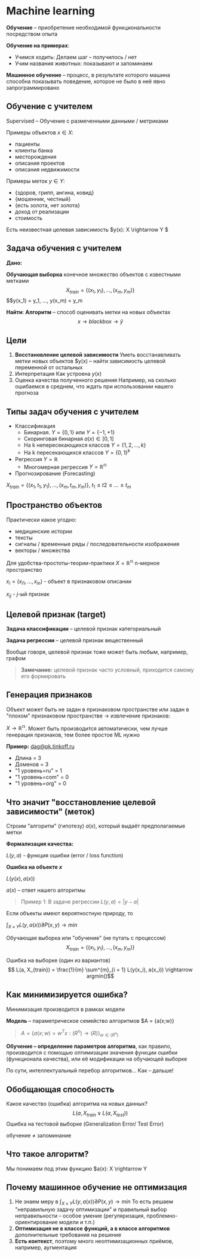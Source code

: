 # Machine learning

**Обучение** – приобретение необходимой функциональности посредством опыта

**Обучение на примерах**:
- Учимся ходить: Делаем шаг – получилось / нет
- Учим названия животных: показывают и запоминаем

**Машинное обучение** – процесс, в результате которого машина способна показывать 
поведение, которое не было в неё явно запрограммировано 

## Обучение с учителем 
Supervised – Обучение с размеченными данными / метриками

Примеры объектов $x \in X$:
- пациенты
- клиенты банка
- месторождения
- описания проектов
- описания недвижимости

Примеры меток $y \in Y$:
- {здоров, грипп, ангина, ковид}
- {мошенник, честный}
- {есть золота, нет золота}
- доход от реализации
- стоимость

Есть неизвестная целевая зависимость $y(x): X \rightarrow Y $

## Задача обучения с учителем
**Дано:**

**Обучающая выборка**  конечное множество объектов с известными метками 
$$X_{train} = \{(x_1, y_1), ..., (x_m, y_m)\}$$
$$y(x_1) = y_1, ..., y(x_m) = y_m

**Найти**:
**Алгоритм** – способ оценивать метки на новых объектах
$$x \rightarrow blackbox \rightarrow \hat{y}$$


## Цели
1. **Восстановление целевой зависимости**
Уметь восстанавливать метки новых объектов $y(x) – найти зависимость целевой переменной от остальных
2. Интерпретация
Как устроена $y(x)$
3. Оценка качества полученного решения
Например, на сколько ошибаемся в среднем, что ждать при использовании нашего прогноза

## Типы задач обучения с учителем
- Классификация
  - Бинарная. $Y = \{0, 1\}$ или $Y = \{-1, +1\}$ 
  - Скоринговая бинарная $a(x) \in [0, 1]$ 
  - На k непересекающихся классов $Y = \{1, 2, ..., k\}$
  - На k пересекающихся классов $Y = \{0 ,1\}^k$
- Регрессия $Y = \mathbb{R}$
  - Многомерная регрессия $Y = \mathbb{R^n}$
- Прогнозирование (Forecasting)

$X_{train} = \{(x_1, t_1, y_1), ..., (x_m, t_m, y_m)\}$,
$t_1 \leq t2 \leq ...  \leq t_m$

## Пространство объектов
Практически какое угодно:
- медицинские истории
- тексты
- сигналы / временные ряды / последовательности изображения
- векторы / множества 

Для удобства-простоты-теории-практики $X = \mathbb{R^n}$ n-мерное пространство

$x_i = (x_{i1}, ..., x_{in})$ - объект в признаковом описании

$x_{ij}$ - $j$-ый признак

## Целевой признак (target)
**Задача классификации** – целевой признак категориальный

**Задача регрессии** – целевой признак вещественный

Вообще говоря, целевой признак тоже может быть любым, например, графом

> **Замечание:** целевой признак часто условный, приходится самому его формировать


## Генерация признаков
Объект может быть не задан в признаковом пространстве или задан в "плохом"
признаковом пространстве $\rightarrow$ извлечение признаков:

$X \rightarrow \mathbb{R^n}$. Может быть производится автоматически,
чем лучше генерация признаков, тем более простое ML нужно

**Пример:** dag@pk.tinkoff.ru
- Длина = 3
- Доменов = 3
- "1 уровень=ru" = 1
- "1 уровень=com" = 0
- "1 уровень=org" = 0

## Что значит "восстановление целевой зависимости" (меток)
Строим "алгоритм" (гипотезу) $a(x)$, который выдаёт предполагаемые метки

**Формализация качества:**

$L(y, a)$ - функция ошибки (error / loss function)

**Ошибка на объекте $x$**

$L(y(x), a(x))$

$a(x)$ – ответ нашего алгоритмы

> Пример 1: В задаче регрессии $L(y, a) = |y - a|$


Если объекты имеют вероятностную природу, то

$\int_{X \times Y}L(y, a(x))\partial P(x, y) \rightarrow min$

Обучающая выборка или "обучение" (не путать с процессом)
$$X_{train} = \{(x_1, y_1), ..., (x_m, y_m)\}$$

Ошибка на выборке (один из вариантов)
$$ L(a, X_{train}) = \frac{1}{m} \sum^{m}_{i = 1} L(y(x_i), a(x_i)) \rightarrow argmin()$$

## Как минимизируется ошибка?
Минимизация производится в рамках модели

**Модель** – параметрическое семейство алгоритмов $A = \{a(x;w)\}

> $A = \{a(x;w) = w^T x: \mathbb(R^n) \rightarrow \mathbb(R)\}_{w \in \mathbb(R^n)}$


**Обучение – определение параметров алгоритма**, как правило, производится
с помощью оптимизации значения функции ошибки (функционала качества), или её модификации на обучающей выборке

По сути, интеллектуальный перебор алгоритмов... Как – дальше!

## Обобщающая способность
Какое качество (ошибка) алгоритма на новых данных? 
$$L(a, X_{train} \vee L(a, X_{test}))$$
Ошибка на тестовой выборке (Generalization Error/ Test Error) 

обучение $\neq$ запоминание

## Что такое алгоритм?
Мы понимаем под этим функцию $a(x): X \rightarrow Y

## Почему машинное обучение не оптимизация
1. Не знаем меру в $\int_{X \times Y}L(y, a(x))\partial P(x, y) \rightarrow min$
То есть решаем "неправильную задачу оптимизации" и правильный выбор неправильности
– особое умение (регуляризация, проблемно-ориентирование модели и т.п.)
2. **Оптимизация не в классе функций, а в классе алгоритмов** дополнительные требования на решение
3. **Есть контекст**, поэтому много неоптимизационных приёмов, например, аугментация 